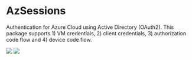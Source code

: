 # AzSessions

Authentication for Azure Cloud using Active Directory (OAuth2).  This package
supports 1) VM credentials, 2) client credentials, 3) authorization code flow and 4) device code
flow.

[![](https://img.shields.io/badge/docs-stable-blue.svg)](https://ChevronETC.github.io/AzSessions.jl/stable)
[![](https://img.shields.io/badge/docs-dev-blue.svg)](https://ChevronETC.github.io/AzSessions.jl/dev)

